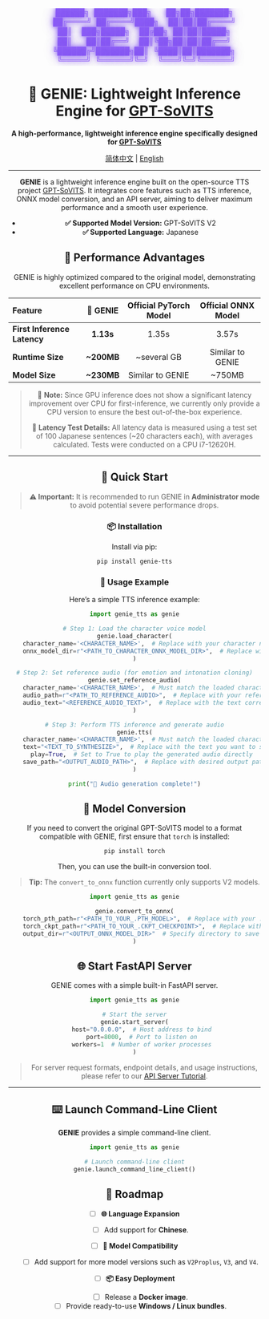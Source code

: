 <div align="center">
<pre style="font-family: 'Courier New', monospace; font-size: 16px; color: #8B5CF6; margin: 0; padding: 0; text-shadow: 0 0 10px #8B5CF6, 0 0 20px rgba(139, 92, 246, 0.5); line-height: 1.2; transform: skew(-1deg, 0deg); display: block;">
    ██████╗ ███████╗███╗   ██╗██╗███████╗
    ██╔════╝ ██╔════╝████╗  ██║██║██╔════╝
    ██║  ███╗█████╗  ██╔██╗ ██║██║█████╗
    ██║   ██║██╔══╝  ██║╚██╗██║██║██╔══╝
    ╚██████╔╝███████╗██║ ╚████║██║███████╗
     ╚═════╝ ╚══════╝╚═╝  ╚═══╝╚═╝╚══════╝
</pre>
</div>

<div align="center">

<div align="center">

# 🔮 GENIE: Lightweight Inference Engine for [GPT-SoVITS](https://github.com/RVC-Boss/GPT-SoVITS)

**A high-performance, lightweight inference engine specifically designed
for [GPT-SoVITS](https://github.com/RVC-Boss/GPT-SoVITS)**

[简体中文](./README.md) | [English](./README_en.md)

</div>

---

**GENIE** is a lightweight inference engine built on the open-source TTS
project [GPT-SoVITS](https://github.com/RVC-Boss/GPT-SoVITS). It integrates core features such as TTS inference, ONNX
model conversion, and an API server, aiming to deliver maximum performance and a smooth user experience.

* **✅ Supported Model Version:** GPT-SoVITS V2
* **✅ Supported Language:** Japanese

## 🚀 Performance Advantages

GENIE is highly optimized compared to the original model, demonstrating excellent performance on CPU environments.

| Feature                     |  🔮 GENIE   | Official PyTorch Model | Official ONNX Model |
|:----------------------------|:-----------:|:----------------------:|:-------------------:|
| **First Inference Latency** |  **1.13s**  |         1.35s          |        3.57s        |
| **Runtime Size**            | **\~200MB** |      \~several GB      |  Similar to GENIE   |
| **Model Size**              | **\~230MB** |    Similar to GENIE    |       \~750MB       |

> 📝 **Note:** Since GPU inference does not show a significant latency improvement over CPU for first-inference, we
> currently only provide a CPU version to ensure the best out-of-the-box experience.
>
> 📝 **Latency Test Details:** All latency data is measured using a test set of 100 Japanese sentences (\~20 characters
> each), with averages calculated. Tests were conducted on a CPU i7-12620H.

---

## 🏁 Quick Start

> **⚠️ Important:** It is recommended to run GENIE in **Administrator mode** to avoid potential severe performance
> drops.

### 📦 Installation

Install via pip:

```bash
pip install genie-tts
```

### 🎤 Usage Example

Here’s a simple TTS inference example:

```python
import genie_tts as genie

# Step 1: Load the character voice model
genie.load_character(
    character_name='<CHARACTER_NAME>',  # Replace with your character name
    onnx_model_dir=r"<PATH_TO_CHARACTER_ONNX_MODEL_DIR>",  # Replace with folder path containing ONNX models
)

# Step 2: Set reference audio (for emotion and intonation cloning)
genie.set_reference_audio(
    character_name='<CHARACTER_NAME>',  # Must match the loaded character name
    audio_path=r"<PATH_TO_REFERENCE_AUDIO>",  # Replace with your reference audio file path
    audio_text="<REFERENCE_AUDIO_TEXT>",  # Replace with the text corresponding to the reference audio
)

# Step 3: Perform TTS inference and generate audio
genie.tts(
    character_name='<CHARACTER_NAME>',  # Must match the loaded character name
    text="<TEXT_TO_SYNTHESIZE>",  # Replace with the text you want to synthesize
    play=True,  # Set to True to play the generated audio directly
    save_path="<OUTPUT_AUDIO_PATH>",  # Replace with desired output path
)

print("🎉 Audio generation complete!")
```

## 🔧 Model Conversion

If you need to convert the original GPT-SoVITS model to a format compatible with GENIE, first ensure that `torch` is
installed:

```bash
pip install torch
```

Then, you can use the built-in conversion tool.

> **Tip:** The `convert_to_onnx` function currently only supports V2 models.

```python
import genie_tts as genie

genie.convert_to_onnx(
    torch_pth_path=r"<PATH_TO_YOUR_.PTH_MODEL>",  # Replace with your .pth model path
    torch_ckpt_path=r"<PATH_TO_YOUR_.CKPT_CHECKPOINT>",  # Replace with your .ckpt checkpoint path
    output_dir=r"<OUTPUT_ONNX_MODEL_DIR>"  # Specify directory to save ONNX model
)
```

## 🌐 Start FastAPI Server

GENIE comes with a simple built-in FastAPI server.

```python
import genie_tts as genie

# Start the server
genie.start_server(
    host="0.0.0.0",  # Host address to bind
    port=8000,  # Port to listen on
    workers=1  # Number of worker processes
)
```

> For server request formats, endpoint details, and usage instructions, please refer to
> our [API Server Tutorial](./Tutorial/English/API%20Server%20Tutorial.py).


---

## ⌨️ Launch Command-Line Client

**GENIE** provides a simple command-line client.

```python
import genie_tts as genie

# Launch command-line client
genie.launch_command_line_client()
```

## 📝 Roadmap

* [ ] **🌐 Language Expansion**

    * [ ] Add support for **Chinese**.

* [ ] **🚀 Model Compatibility**

    * [ ] Add support for more model versions such as `V2Proplus`, `V3`, and `V4`.

* [ ] **📦 Easy Deployment**

    * [ ] Release a **Docker image**.
    * [ ] Provide ready-to-use **Windows / Linux bundles**.
